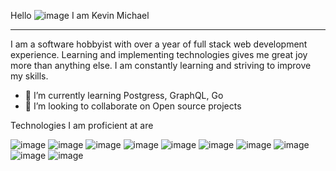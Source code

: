 Hello ![image](https://github.com/KevinMichaelA/KevinMichaelA/assets/69981950/91a7ca18-87c0-48e9-a69f-08ca45433168) I am Kevin Michael
***
I am a software hobbyist with over a year of full stack web development experience. Learning and implementing technologies gives me great joy more than anything else. I am constantly learning and striving to improve my skills.
- 🌱 I’m currently learning Postgress, GraphQL, Go
- 👯 I’m looking to collaborate on Open source projects

Technologies I am proficient at are 


![image](https://github.com/KevinMichaelA/KevinMichaelA/assets/69981950/c5097ebb-e6f3-4af6-9d1e-fc7d88c90c0e) ![image](https://github.com/KevinMichaelA/KevinMichaelA/assets/69981950/9b87ed4d-49d4-42f2-968d-0a738d3e114f) ![image](https://github.com/KevinMichaelA/KevinMichaelA/assets/69981950/5fcc041b-691e-408b-8f2f-ef37a9a94df5) ![image](https://github.com/KevinMichaelA/KevinMichaelA/assets/69981950/abbfb3c2-f3b5-4af7-ac6e-9c279330f0c2) ![image](https://github.com/KevinMichaelA/KevinMichaelA/assets/69981950/299f50f6-2e76-46e1-92df-013fda437c54) ![image](https://github.com/KevinMichaelA/KevinMichaelA/assets/69981950/dd1ee70b-a4cb-4cfd-8f1f-eaf7ebb76cac) ![image](https://github.com/KevinMichaelA/KevinMichaelA/assets/69981950/4c6c3ab5-0070-4a6f-825d-8c8d3ff72651)
![image](https://github.com/KevinMichaelA/KevinMichaelA/assets/69981950/0642d528-b59b-4636-a3a4-ba136e17c3ca) ![image](https://github.com/KevinMichaelA/KevinMichaelA/assets/69981950/c553931e-58ca-4768-8288-bf882b9d6384) ![image](https://github.com/KevinMichaelA/KevinMichaelA/assets/69981950/bb589df8-c495-48cf-97bb-ac0f8c349a2b)









<!--
**KevinMichaelA/KevinMichaelA** is a ✨ _special_ ✨ repository because its `README.md` (this file) appears on your GitHub profile.

Here are some ideas to get you started:

- 🔭 I’m currently working on ...
- 🌱 I’m currently learning ...
- 👯 I’m looking to collaborate on ...
- 🤔 I’m looking for help with ...
- 💬 Ask me about ...
- 📫 How to reach me: ...
- 😄 Pronouns: ...
- ⚡ Fun fact: ...
-->
